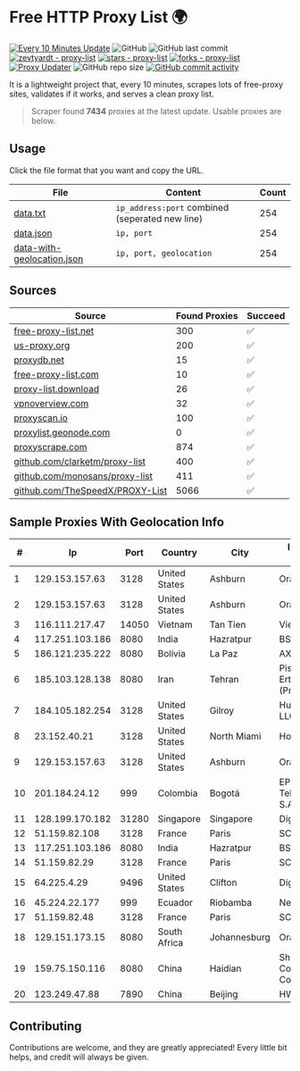 
# Free HTTP Proxy List 🌍

[![Every 10 Minutes Update](https://github.com/mertguvencli/http-proxy-list/actions/workflows/main.yml/badge.svg?branch=main)](https://github.com/mertguvencli/http-proxy-list/actions/workflows/main.yml)
![GitHub](https://img.shields.io/github/license/mertguvencli/http-proxy-list)
![GitHub last commit](https://img.shields.io/github/last-commit/mertguvencli/http-proxy-list)
[![zevtyardt - proxy-list](https://img.shields.io/static/v1?label=zevtyardt&message=proxy-list&color=blue&logo=github)](https://github.com/zevtyardt/proxy-list "Go to GitHub repo")
[![stars - proxy-list](https://img.shields.io/github/stars/zevtyardt/proxy-list?style=social)](https://github.com/zevtyardt/proxy-list)
[![forks - proxy-list](https://img.shields.io/github/forks/zevtyardt/proxy-list?style=social)](https://github.com/zevtyardt/proxy-list)
[![Proxy Updater](https://github.com/zevtyardt/proxy-list/workflows/Proxy%20Updater/badge.svg)](https://github.com/zevtyardt/proxy-list/actions?query=workflow:"Proxy+Updater")
![GitHub repo size](https://img.shields.io/github/repo-size/zevtyardt/proxy-list)
[![GitHub commit activity](https://img.shields.io/github/commit-activity/m/zevtyardt/proxy-list?logo=commits)](https://github.com/zevtyardt/proxy-list/commits/main)

It is a lightweight project that, every 10 minutes, scrapes lots of free-proxy sites, validates if it works, and serves a clean proxy list.

> Scraper found **7434** proxies at the latest update. Usable proxies are below.

## Usage

Click the file format that you want and copy the URL.

|File|Content|Count|
|----|-------|-----|
|[data.txt](https://raw.githubusercontent.com/mertguvencli/http-proxy-list/main/proxy-list/data.txt)|`ip_address:port` combined (seperated new line)|254|
|[data.json](https://raw.githubusercontent.com/mertguvencli/http-proxy-list/main/proxy-list/data.json)|`ip, port`|254|
|[data-with-geolocation.json](https://raw.githubusercontent.com/mertguvencli/http-proxy-list/main/proxy-list/data-with-geolocation.json)|`ip, port, geolocation`|254|

## Sources

|Source|Found Proxies|Succeed|
|------|-------------|-------|
|[free-proxy-list.net](https://free-proxy-list.net)|300|✅|
|[us-proxy.org](https://www.us-proxy.org)|200|✅|
|[proxydb.net](http://proxydb.net)|15|✅|
|[free-proxy-list.com](https://free-proxy-list.com/?page=&port=&type%5B%5D=http&type%5B%5D=https&up_time=0&search=Search)|10|✅|
|[proxy-list.download](https://www.proxy-list.download/HTTP)|26|✅|
|[vpnoverview.com](https://vpnoverview.com/privacy/anonymous-browsing/free-proxy-servers)|32|✅|
|[proxyscan.io](https://www.proxyscan.io)|100|✅|
|[proxylist.geonode.com](https://proxylist.geonode.com/api/proxy-list?limit=300&page=1&sort_by=lastChecked&sort_type=desc&protocols=http,https)|0|✅|
|[proxyscrape.com](https://api.proxyscrape.com/v2/?request=displayproxies&protocol=http&timeout=10000&country=all&ssl=all&anonymity=all)|874|✅|
|[github.com/clarketm/proxy-list](https://raw.githubusercontent.com/clarketm/proxy-list/master/proxy-list-raw.txt)|400|✅|
|[github.com/monosans/proxy-list](https://raw.githubusercontent.com/monosans/proxy-list/main/proxies/http.txt)|411|✅|
|[github.com/TheSpeedX/PROXY-List](https://raw.githubusercontent.com/TheSpeedX/PROXY-List/master/http.txt)|5066|✅|


## Sample Proxies With Geolocation Info

|#|Ip|Port|Country|City|Internet Service Provider|
|-|--|----|-------|----|-------------------------|
|1|129.153.157.63|3128|United States|Ashburn|Oracle Corporation|
|2|129.153.157.63|3128|United States|Ashburn|Oracle Corporation|
|3|116.111.217.47|14050|Vietnam|Tan Tien|Viettel Corporation|
|4|117.251.103.186|8080|India|Hazratpur|BSNL Internet|
|5|186.121.235.222|8080|Bolivia|La Paz|AXS Bolivia S. A.|
|6|185.103.128.138|8080|Iran|Tehran|Pishgaman Toseeh Ertebatat Company (Private Joint Stock)|
|7|184.105.182.254|3128|United States|Gilroy|Hurricane Electric LLC|
|8|23.152.40.21|3128|United States|North Miami|Host-Engine.com|
|9|129.153.157.63|3128|United States|Ashburn|Oracle Corporation|
|10|201.184.24.12|999|Colombia|Bogotá|EPM Telecomunicaciones S.A. E.S.P.|
|11|128.199.170.182|31280|Singapore|Singapore|DigitalOcean, LLC|
|12|51.159.82.108|3128|France|Paris|SCALEWAY|
|13|117.251.103.186|8080|India|Hazratpur|BSNL Internet|
|14|51.159.82.29|3128|France|Paris|SCALEWAY|
|15|64.225.4.29|9496|United States|Clifton|DigitalOcean, LLC|
|16|45.224.22.177|999|Ecuador|Riobamba|Nedetel S.A.|
|17|51.159.82.48|3128|France|Paris|SCALEWAY|
|18|129.151.173.15|8080|South Africa|Johannesburg|Oracle Corporation|
|19|159.75.150.116|8080|China|Haidian|Shenzhen Tencent Computer Systems Company Limited|
|20|123.249.47.88|7890|China|Beijing|HWCSNET|



## Contributing

Contributions are welcome, and they are greatly appreciated! Every
little bit helps, and credit will always be given.

